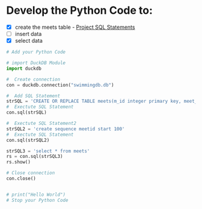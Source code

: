 # Develop the Python Code to:
- [x] create the meets table - [Project SQL Statements](https://github.com/jctmcclain/Python-Intro/blob/main/swimmingapp/database-notes.md)
- [ ] insert data
- [x] select data

```python
# Add your Python Code

# import DuckDB Module
import duckdb

#  Create connection
con = duckdb.connection("swimmingdb.db")

#  Add SQL Statement
strSQL = 'CREATE OR REPLACE TABLE meets(m_id integer primary key, meet_location varchar(200), meet_type varchar(40),meet_date varchar(20),meet_time varchar(20),landmarkconf varchar(20))'
#  Exectute SQL Statement
con.sql(strSQL)

#  Exectute SQL Statement2
strSQL2 = 'create sequence meetid start 100'
#  Exectute SQL Statement
con.sql(strSQL2)

strSQL3 = 'select * from meets'
rs = con.sql(strSQL3)
rs.show()

# Close connection
con.close()


# print("Hello World")
# Stop your Python Code
```
